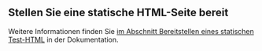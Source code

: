 ## Stellen Sie eine statische HTML-Seite bereit

Weitere Informationen finden Sie [im Abschnitt Bereitstellen eines statischen Test-HTML](get_started.html#deploy-a-test-static-html-page) in der Dokumentation.
